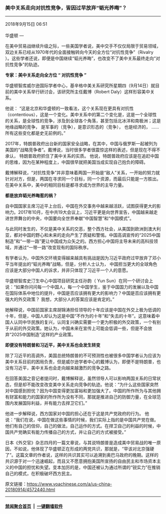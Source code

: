 ### 美中关系走向对抗性竞争，皆因过早放弃“韬光养晦”？
------------------------

<div class="published">
 <span class="date" title="中国时间">
  <time datetime="2018-09-15T06:51:08+08:00">
   2018年9月15日 06:51
  </time>
 </span>
</div>
<br/>
<div class="wsw">
 <span class="dateline">
  华盛顿 —
 </span>
 <p>
  在美中贸易战继续升级之际，一些美国学者说，美中交手不仅仅局限于贸易领域，双边关系已经从1970年代的全面接触转向今天的全方位“对抗性竞争”（Rivalry ）。这些学者还说，即便是中国继续“韬光养晦”，也改变不了美中关系最终走向“对抗性竞争”的轨迹。
 </p>
 <p>
  <strong>
   专家：美中关系走向全方位
  </strong>
  <strong>
   “
  </strong>
  <strong>
   对抗性竞争
  </strong>
  <strong>
   ”
  </strong>
 </p>
 <p>
  华盛顿智库威尔逊国际学者中心，基辛格中美关系研究所星期四（9月14日）就目前的美中关系举行研讨会，该研究所主任戴博（Robert Daly）这样形容美中关系。
 </p>
 <p>
  他说： “这是北京和华盛顿的一致看法，这个关系现在更具有对抗性 （contentious），这是一个变化。美中关系中的第二个变化是，这是一个全球性的关系，是全球性的竞争，涉及到全球各个角落，甚至包括北冰洋和南极洲；这是地缘战略的竞争， 是军事的（竞争），是意识形态的（竞争）， 也是经济的， ……所有这些变化都是史无前例的。”
 </p>
 <p>
  2017年，特朗普政府出台新的国家安全战略，在其中，中国与俄罗斯一起被列为美国的“战略竞争者”。戴博说，当时很多学者很震惊这样的表述，但是现在不得不承认， 特朗普政府抓住了美中关系的实质。 他说，特朗普政府应该是在追赶中国的思维，因为在某种程度上，中国很早就把美国当成实现自己抱负的障碍。
 </p>
 <p>
  戴博解释说，“对抗性竞争”并非意味着两国一开始是“敌人”关系，一开始的努力就针对对方，但是，两国在寻求同一个目标，同一个资源，而最后只能是一方胜出。在美中关系中，美中的相同目标是都寻求成为世界的主导力量。
 </p>
 <p>
  <strong>
   都是放弃韬光养晦惹的祸？
  </strong>
 </p>
 <p>
  自中国国家主席习近平上台后，中国在外交事务中越来越活跃，试图获得更大的影响力。2017年10月，在中共19大会议上，习近平更是向世界宣告，中国越来越走进世界舞台的中央，中国要向全世界奉献“中国智慧”和“中国模式”。
 </p>
 <p>
  与此同时发生的，不仅是美中关系的交恶，整个西方社会，从美国到欧洲到澳大利亚，都对中国的野心和未来的走向产生了质疑和警惕。中国高调宣传的“2025中国制造”和“一带一路”更让中国成为众矢之的。西方担心中国将主导未来的高科技领域，并通过“一带一路”改变现有的国际秩序。
 </p>
 <p>
  有学者认为，中国外交环境变得越来越具有挑战是因为习近平政府过早放弃了邓小平当年提出的“韬光养晦”战略，但是，分析人士认为， 中国担当更大的全球角色应该是大部分中国人的诉求，并非只体现了习近平一个人的意愿。
 </p>
 <p>
  华盛顿智库史汀生中心中国项目研究主任孙韵（ Yun Sun）在同一个研讨会上说：“如果你问问每一个中国人，每一个中国学生，鉴于中国国力的发展以及中国在国际体系中地位的提升，中国是否应该拥有更大的影响力？中国是否应该拥有更强大的外交政策？ 我想，大部分人的答案应该是肯定的。”
 </p>
 <p>
  她解释说，中国前国家主席胡锦涛担任领导的十年应该是中国在外交上极为低调的十年，但是，中国人却认为这是中国“不作为的十年”和“失去的十年”。这意味着中国人认同中华民族的复兴，认同复兴确实需要一个更为积极的外交政策，一个有别于从前的外交政策。她认为，中国未来在宣传上可能会低调一些，但是不会放弃“2025中国制造”这样的产业政策。
 </p>
 <p>
  <strong>
   即便没有特朗普和习近平，美中关系也会发生转变
  </strong>
 </p>
 <p>
  除了习近平的高调外，美国总统特朗普的不可预测性也被很多中国学者认为应该为美中关系目前的困局负责，但是威尔逊学者中心的戴博认为，即便不是特朗普，也没有习近平，美中关系也会走向越来越激烈的竞争之路。
 </p>
 <p>
  在回答美国之音记者提问时，戴博解释说，虽然领导人可以影响两国关系的日常状态，但是却不能改变改变美中关系走向竞争的轨迹。他说：“为什么这些国家突然对中国感到担忧？因为中国变得更加富裕和更加强大了。中国的所作所为与其他拥有财富和能力的国家的所作所为没有不同，那就是推进自己的防御力量，在全球范围内发展国际利益，并有能力去捍卫它们。”
 </p>
 <p>
  他进一步解释说，西方国家对中国的担心还在于这是共产党政府的行为。 他说：“我们在说，中国在做这些事情的时候，我们实际上指的是中国共产党在做。他们有自己的信仰，自己的做法，自己运作的方式。在捍卫自己的利益的时候，中国共产党确实有能力传播自己的方式，并让自己的方式被接受。”
 </p>
 <p>
  日本《外交官》杂志四月的一篇文章说，与其说特朗普是造成美中贸易战的唯一原因，不如说，他体现了华盛顿正在形成的两党共识，那就是，“早该对北京强硬了”。这篇文章的作者说，这样的共识其实可以追溯到奥巴马政府的晚期。这样的共识源于对一个迅速崛起，而且又不愿意拥抱美国所宣扬的自由民主和市场资本主义的中国的担忧和失望。变本加厉的是，中国还被认为通过所谓的“锐实力”在推销自己的模式，在积极破坏西方民主。
 </p>
</div>

原文链接：https://www.voachinese.com/a/us-china-20180914/4572440.html


------------------------
#### [禁闻聚合首页](https://github.com/gfw-breaker/banned-news/blob/master/README.md) &nbsp;|&nbsp;  [一键翻墙软件](https://github.com/gfw-breaker/nogfw/blob/master/README.md)